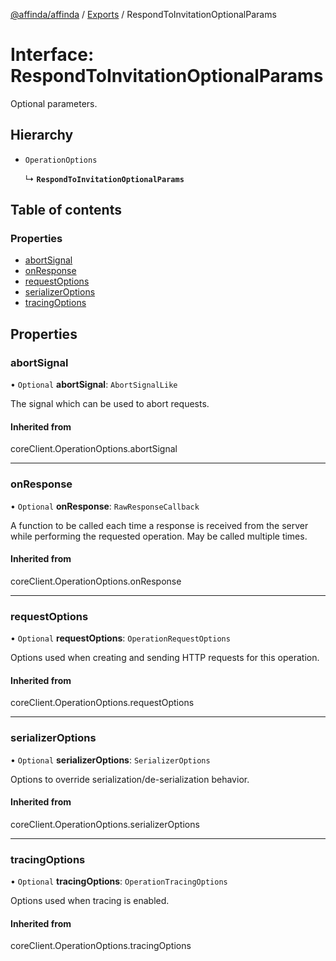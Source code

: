 [@affinda/affinda](../README.md) / [Exports](../modules.md) / RespondToInvitationOptionalParams

# Interface: RespondToInvitationOptionalParams

Optional parameters.

## Hierarchy

- `OperationOptions`

  ↳ **`RespondToInvitationOptionalParams`**

## Table of contents

### Properties

- [abortSignal](RespondToInvitationOptionalParams.md#abortsignal)
- [onResponse](RespondToInvitationOptionalParams.md#onresponse)
- [requestOptions](RespondToInvitationOptionalParams.md#requestoptions)
- [serializerOptions](RespondToInvitationOptionalParams.md#serializeroptions)
- [tracingOptions](RespondToInvitationOptionalParams.md#tracingoptions)

## Properties

### abortSignal

• `Optional` **abortSignal**: `AbortSignalLike`

The signal which can be used to abort requests.

#### Inherited from

coreClient.OperationOptions.abortSignal

___

### onResponse

• `Optional` **onResponse**: `RawResponseCallback`

A function to be called each time a response is received from the server
while performing the requested operation.
May be called multiple times.

#### Inherited from

coreClient.OperationOptions.onResponse

___

### requestOptions

• `Optional` **requestOptions**: `OperationRequestOptions`

Options used when creating and sending HTTP requests for this operation.

#### Inherited from

coreClient.OperationOptions.requestOptions

___

### serializerOptions

• `Optional` **serializerOptions**: `SerializerOptions`

Options to override serialization/de-serialization behavior.

#### Inherited from

coreClient.OperationOptions.serializerOptions

___

### tracingOptions

• `Optional` **tracingOptions**: `OperationTracingOptions`

Options used when tracing is enabled.

#### Inherited from

coreClient.OperationOptions.tracingOptions
